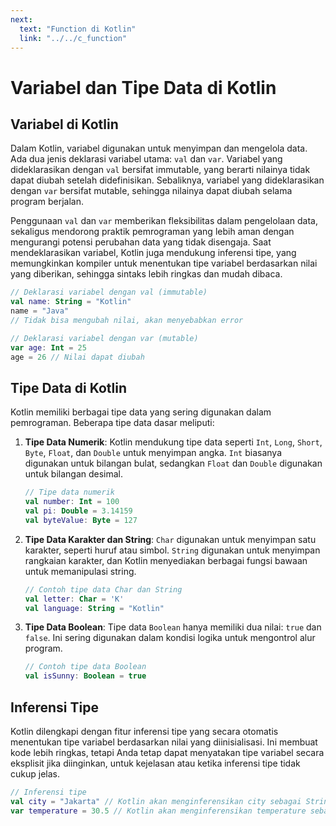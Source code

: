 ```yaml
---
next:
  text: "Function di Kotlin"
  link: "../../c_function"
---
```


# Variabel dan Tipe Data di Kotlin

## Variabel di Kotlin

Dalam Kotlin, variabel digunakan untuk menyimpan dan mengelola data. Ada dua jenis deklarasi variabel utama: `val` dan `var`. Variabel yang dideklarasikan dengan `val` bersifat immutable, yang berarti nilainya tidak dapat diubah setelah didefinisikan. Sebaliknya, variabel yang dideklarasikan dengan `var` bersifat mutable, sehingga nilainya dapat diubah selama program berjalan.

Penggunaan `val` dan `var` memberikan fleksibilitas dalam pengelolaan data, sekaligus mendorong praktik pemrograman yang lebih aman dengan mengurangi potensi perubahan data yang tidak disengaja. Saat mendeklarasikan variabel, Kotlin juga mendukung inferensi tipe, yang memungkinkan kompiler untuk menentukan tipe variabel berdasarkan nilai yang diberikan, sehingga sintaks lebih ringkas dan mudah dibaca.

```kotlin
// Deklarasi variabel dengan val (immutable)
val name: String = "Kotlin"
name = "Java"
// Tidak bisa mengubah nilai, akan menyebabkan error

// Deklarasi variabel dengan var (mutable)
var age: Int = 25
age = 26 // Nilai dapat diubah
```

## Tipe Data di Kotlin

Kotlin memiliki berbagai tipe data yang sering digunakan dalam pemrograman. Beberapa tipe data dasar meliputi:

1. **Tipe Data Numerik**: Kotlin mendukung tipe data seperti `Int`, `Long`, `Short`, `Byte`, `Float`, dan `Double` untuk menyimpan angka. `Int` biasanya digunakan untuk bilangan bulat, sedangkan `Float` dan `Double` digunakan untuk bilangan desimal.

   ```kotlin
   // Tipe data numerik
   val number: Int = 100
   val pi: Double = 3.14159
   val byteValue: Byte = 127
   ```

2. **Tipe Data Karakter dan String**: `Char` digunakan untuk menyimpan satu karakter, seperti huruf atau simbol. `String` digunakan untuk menyimpan rangkaian karakter, dan Kotlin menyediakan berbagai fungsi bawaan untuk memanipulasi string.

   ```kotlin
   // Contoh tipe data Char dan String
   val letter: Char = 'K'
   val language: String = "Kotlin"
   ```

3. **Tipe Data Boolean**: Tipe data `Boolean` hanya memiliki dua nilai: `true` dan `false`. Ini sering digunakan dalam kondisi logika untuk mengontrol alur program.

   ```kotlin
   // Contoh tipe data Boolean
   val isSunny: Boolean = true
   ```

## Inferensi Tipe

Kotlin dilengkapi dengan fitur inferensi tipe yang secara otomatis menentukan tipe variabel berdasarkan nilai yang diinisialisasi. Ini membuat kode lebih ringkas, tetapi Anda tetap dapat menyatakan tipe variabel secara eksplisit jika diinginkan, untuk kejelasan atau ketika inferensi tipe tidak cukup jelas.

```kotlin
// Inferensi tipe
val city = "Jakarta" // Kotlin akan menginferensikan city sebagai String
var temperature = 30.5 // Kotlin akan menginferensikan temperature sebagai Double
```
